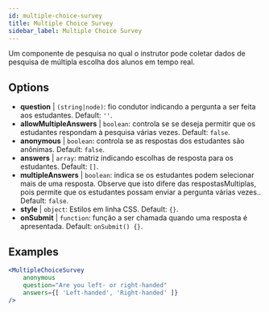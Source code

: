 ```yaml
---
id: multiple-choice-survey 
title: Multiple Choice Survey
sidebar_label: Multiple Choice Survey
---
```


Um componente de pesquisa no qual o instrutor pode coletar dados de pesquisa de múltipla escolha dos alunos em tempo real.

## Options

* __question__ | `(string|node)`: fio condutor indicando a pergunta a ser feita aos estudantes. Default: `''`.
* __allowMultipleAnswers__ | `boolean`: controla se se deseja permitir que os estudantes respondam à pesquisa várias vezes. Default: `false`.
* __anonymous__ | `boolean`: controla se as respostas dos estudantes são anônimas. Default: `false`.
* __answers__ | `array`: matriz indicando escolhas de resposta para os estudantes. Default: `[]`.
* __multipleAnswers__ | `boolean`: indica se os estudantes podem selecionar mais de uma resposta. Observe que isto difere das respostasMultiplas, pois permite que os estudantes possam enviar a pergunta várias vezes.. Default: `false`.
* __style__ | `object`: Estilos em linha CSS. Default: `{}`.
* __onSubmit__ | `function`: função a ser chamada quando uma resposta é apresentada. Default: `onSubmit() {}`.


## Examples

```jsx live
<MultipleChoiceSurvey
    anonymous
    question="Are you left- or right-handed"
    answers={[ 'Left-handed', 'Right-handed' ]}
/>
```


